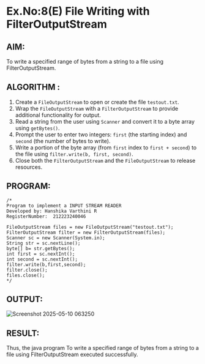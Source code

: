 # Ex.No:8(E)  File Writing with FilterOutputStream

## AIM:
To write a specified range of bytes from a string to a file using FilterOutputStream.
## ALGORITHM :
1. Create a `FileOutputStream` to open or create the file `testout.txt`.
2. Wrap the `FileOutputStream` with a `FilterOutputStream` to provide additional functionality for output.
3. Read a string from the user using `Scanner` and convert it to a byte array using `getBytes()`.
4. Prompt the user to enter two integers: `first` (the starting index) and `second` (the number of bytes to write).
5. Write a portion of the byte array (from `first` index to `first + second`) to the file using `filter.write(b, first, second)`.
6. Close both the `FilterOutputStream` and the `FileOutputStream` to release resources.

## PROGRAM:
 ```
/*
Program to implement a INPUT STREAM READER
Developed by: Hanshika Varthini R
RegisterNumber:  212223240046

FileOutputStream files = new FileOutputStream("testout.txt");
FilterOutputStream filter = new FilterOutputStream(files);
Scanner sc = new Scanner(System.in);
String str = sc.nextLine();
byte[] b= str.getBytes();
int first = sc.nextInt();
int second = sc.nextInt();
filter.write(b,first,second);
filter.close();
files.close();
*/
```


## OUTPUT:

![Screenshot 2025-05-10 063250](https://github.com/user-attachments/assets/7fa7e44d-7667-46ba-b3ef-eb024bcaad78)


## RESULT:
Thus, the java program To write a specified range of bytes from a string to a file using FilterOutputStream executed successfully.


